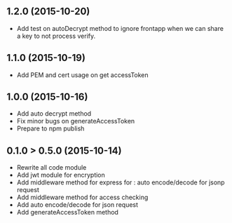 ## 1.2.0 (2015-10-20)

- Add test on autoDecrypt method to ignore frontapp when we can share a key to not process verify.

## 1.1.0 (2015-10-19)

- Add PEM and cert usage on get accessToken

## 1.0.0 (2015-10-16)

- Add auto decrypt method
- Fix minor bugs on generateAccessToken
- Prepare to npm publish

## 0.1.0 > 0.5.0 (2015-10-14)

- Rewrite all code module
- Add jwt module for encryption
- Add middleware method for express for :  auto encode/decode for jsonp request
- Add middleware method for access checking
- Add auto encode/decode for json request
- Add generateAccessToken method